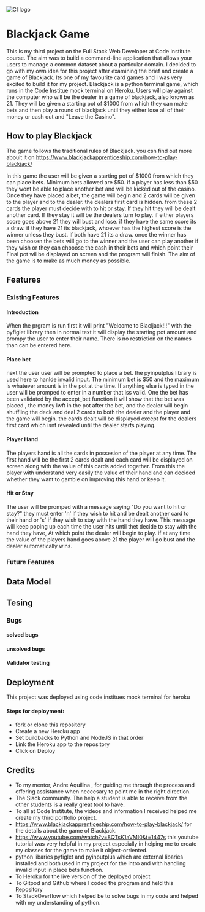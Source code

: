 ![CI logo](https://codeinstitute.s3.amazonaws.com/fullstack/ci_logo_small.png)

# Blackjack Game

This is my third project on the Full Stack Web Developer at Code Institute course. The aim was to build a command-line application that allows your users to manage a common dataset about a particular domain. I decided to go with my own idea for this project after examining the brief and create a game of Blackjack.
Its one of my favourite card games and I was very excited to build it for my project. Blackjack is a python terminal game, which runs in the Code Institue mock terminal on Heroku.
Users will play against the computer who will be the dealer in a game of blackjack, also known as 21. They will be given a starting pot of $1000 from which they can make bets and then play a round of blackjack until they either lose all of their money or cash out and "Leave the Casino".

## How to play Blackjack

The game follows the traditional rules of Blackjack. you csn find out more abouit it on https://www.blackjackapprenticeship.com/how-to-play-blackjack/

In this game the user will be given a starting pot of $1000 from which they can place bets. Minimum bets allowed are $50. if a player has less than $50 they wont be able to place another bet and will be kicked out of the casino. Once they have placed a bet, the game will begin and 2 cards will be given to the player and to the dealer. the dealers first card is hidden. from these 2 cards the player must decide with to hit or stay. If they hit they will be dealt another card. If they stay it will be the dealers turn to play. if either players score goes above 21 they will bust and lose. if they have the same score its a draw. if they have 21 its blackjack, whoever has the highest score is the winner unless they bust. if both have 21 its a draw. once the winner has been choosen the bets will go to the winner and the user can play another if they wish or they can chooose the cash in their bets and which point their Final pot wil be displayed on screen and the program will finish. The aim of the game is to make as much money as possible.

## Features
### Existing Features

#### Introduction

When the prgram is run first it will print "Welcome to Blacljack!!!" with the pyfiglet library
then in normal text it will display the starting pot amount and prompy the user to enter their name. There is no restriction on the names than can be entered here. 

#### Place bet

next the user user will be prompted to place a bet. the pyinputplus library is used here to hanlde invalid input. The minimum bet is $50 and the maximum is whatever amount is in the pot at the time. If anything else is typed in the user will be promped to enter in a number that iss valid. One the bet has been validated by the accept_bet function it will show that the bet was placed , the money lwft in the pot after the bet, and the dealer will begin shuffling the deck and deal 2 cards to both the dealer and the player and the game will begin. the cards dealt will be displayed except for the dealers first card which isnt revealed until the dealer starts playing.

#### Player Hand

The players hand is all the cards in possesion of the player at any time. The first hand will be the first 2 cards dealt and each card will be displayed on screen along with the value of this cards added together. From this the player with understand very easily the value of their hand and can decided whether they want to gamble on improving this hand or keep it.

#### Hit or Stay

The user will be promped with a message saying "Do you want to hit or stay?" they must enter 'h' if they wish to hit and be dealt another card to their hand or 's' if they wish to stay with the hand they have. This message will keep poping up each time the user hits until thet decide to stay with the hand they have, At which point the dealer will begin to play. if at any time the value of the players hand goes above 21 the player will go bust and the dealer automatically wins.

### Future Features

## Data Model

## Tesing

### Bugs
#### solved bugs
#### unsolved bugs

#### Validator testing

## Deployment

This project was deployed using code institues mock terminal for heroku

#### Steps for deployment:

- fork or clone this repository
- Create a new Heroku app
- Set buildbacks to Python and NodeJS in that order
- Link the Heroku app to the repository
- Click on Deploy

## Credits

- To my mentor, Andre Aquilina , for guiding me through the process and offering assistance when neccesary to point me in the right direction.
- The Slack community. The help a student is able to receive from the other students is a really great tool to have.
- To all at Code Institute, the videos and information I received helped me create my third portfolio project.
- https://www.blackjackapprenticeship.com/how-to-play-blackjack/ for the details about the game of Blackjack.
- https://www.youtube.com/watch?v=8QTsK1aVMI0&t=1447s this youtube tutorial was very helpful in my project especially in helping me to create my classes for the game to make it object-orriented.
- python libaries pyfiglet and pyinputplus which are external libaries installed and both used in my project for the intro and with handling invalid input in place bets function.
- To Heroku for the live version of the deployed project
- To Gitpod and Github where I coded the program and held this Repository
- To StackOverflow which helped be to solve bugs in my code and helped with my understanding of python.